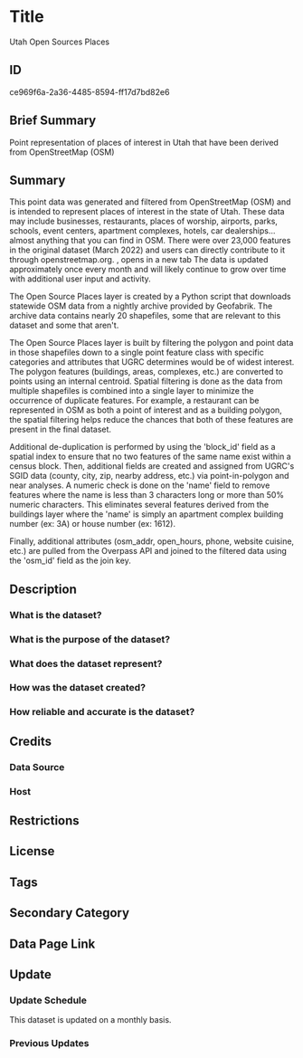 # Title

Utah Open Sources Places

## ID

ce969f6a-2a36-4485-8594-ff17d7bd82e6

## Brief Summary

Point representation of places of interest in Utah that have been derived from OpenStreetMap (OSM)

## Summary

This point data was generated and filtered from OpenStreetMap (OSM) and is intended to represent places of interest in the state of Utah. These data may include businesses, restaurants, places of worship, airports, parks, schools, event centers, apartment complexes, hotels, car dealerships…almost anything that you can find in OSM. There were over 23,000 features in the original dataset (March 2022) and users can directly contribute to it through openstreetmap.org.
, opens in a new tab The data is updated approximately once every month and will likely continue to grow over time with additional user input and activity.

The Open Source Places layer is created by a Python script that downloads statewide OSM data from a nightly archive provided by Geofabrik. The archive data contains nearly 20 shapefiles, some that are relevant to this dataset and some that aren't.

The Open Source Places layer is built by filtering the polygon and point data in those shapefiles down to a single point feature class with specific categories and attributes that UGRC determines would be of widest interest. The polygon features (buildings, areas, complexes, etc.) are converted to points using an internal centroid. Spatial filtering is done as the data from multiple shapefiles is combined into a single layer to minimize the occurrence of duplicate features. For example, a restaurant can be represented in OSM as both a point of interest and as a building polygon, the spatial filtering helps reduce the chances that both of these features are present in the final dataset.

Additional de-duplication is performed by using the 'block_id' field as a spatial index to ensure that no two features of the same name exist within a census block. Then, additional fields are created and assigned from UGRC's SGID data (county, city, zip, nearby address, etc.) via point-in-polygon and near analyses. A numeric check is done on the 'name' field to remove features where the name is less than 3 characters long or more than 50% numeric characters. This eliminates several features derived from the buildings layer where the 'name' is simply an apartment complex building number (ex: 3A) or house number (ex: 1612).

Finally, additional attributes (osm_addr, open_hours, phone, website cuisine, etc.) are pulled from the Overpass API and joined to the filtered data using the 'osm_id' field as the join key.

## Description

### What is the dataset?

### What is the purpose of the dataset?

### What does the dataset represent?

### How was the dataset created?

### How reliable and accurate is the dataset?

## Credits

### Data Source

### Host

## Restrictions

## License

## Tags

## Secondary Category

## Data Page Link

## Update

### Update Schedule

This dataset is updated on a monthly basis.

### Previous Updates
